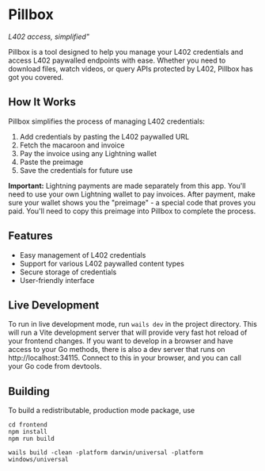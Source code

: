 # Pillbox

*L402 access, simplified"*

Pillbox is a tool designed to help you manage your L402 credentials and access L402 paywalled endpoints with ease. Whether you need to download files, watch videos, or query APIs protected by L402, Pillbox has got you covered.

## How It Works

Pillbox simplifies the process of managing L402 credentials:

1. Add credentials by pasting the L402 paywalled URL
2. Fetch the macaroon and invoice
3. Pay the invoice using any Lightning wallet
4. Paste the preimage
5. Save the credentials for future use

**Important:** Lightning payments are made separately from this app. You'll need to use your own Lightning wallet to pay invoices. After payment, make sure your wallet shows you the "preimage" - a special code that proves you paid. You'll need to copy this preimage into Pillbox to complete the process.

## Features

- Easy management of L402 credentials
- Support for various L402 paywalled content types
- Secure storage of credentials
- User-friendly interface

## Live Development

To run in live development mode, run `wails dev` in the project directory. This will run a Vite development
server that will provide very fast hot reload of your frontend changes. If you want to develop in a browser
and have access to your Go methods, there is also a dev server that runs on http://localhost:34115. Connect
to this in your browser, and you can call your Go code from devtools.

## Building

To build a redistributable, production mode package, use
 
```
cd frontend
npm install
npm run build

wails build -clean -platform darwin/universal -platform windows/universal 
```